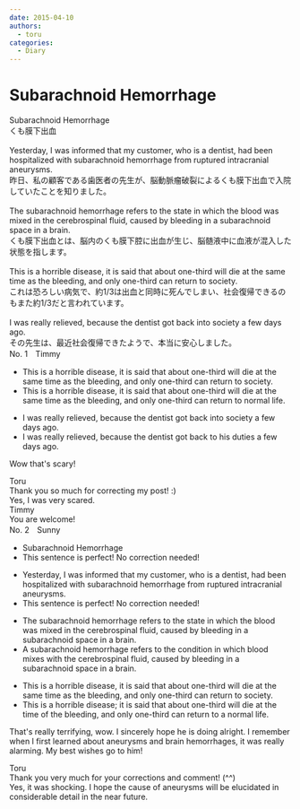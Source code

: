 ```yaml
---
date: 2015-04-10
authors:
  - toru
categories:
  - Diary
---
```


<h1 id="subject_show">Subarachnoid Hemorrhage</h1>
<div class="date" hidden>Apr 10, 2015 23:33</div>
<div id="post"><div id="body_show_ori">
Subarachnoid Hemorrhage<br/>くも膜下出血<br/><br/>Yesterday, I was informed that my customer, who is a dentist, had been hospitalized with subarachnoid hemorrhage from ruptured intracranial aneurysms.<br/>昨日、私の顧客である歯医者の先生が、脳動脈瘤破裂によるくも膜下出血で入院していたことを知りました。<br/><br/>The subarachnoid hemorrhage refers to the state in which the blood was mixed in the cerebrospinal fluid, caused by bleeding in a subarachnoid space in a brain.<br/>くも膜下出血とは、脳内のくも膜下腔に出血が生じ、脳髄液中に血液が混入した状態を指します。<br/><br/>This is a horrible disease, it is said that about one-third will die at the same time as the bleeding, and only one-third can return to society.<br/>これは恐ろしい病気で、約1/3は出血と同時に死んでしまい、社会復帰できるのもまた約1/3だと言われています。<br/><br/>I was really relieved, because the dentist got back into society a few days ago.<br/>その先生は、最近社会復帰できたようで、本当に安心しました。
</div></div>

<!-- more -->

<div id="block"><div class="first_name"> No. 1　<span class="just_name">Timmy</span></div><div id="block2">
<ul class="correction_field">
<li class="incorrect">This is a horrible disease, it is said that about one-third will die at the same time as the bleeding, and only one-third can return to society.</li>
<li class="corrected correct">
This is a horrible disease, it is said that about one-third will die at the same time as the bleeding, and only one-third can return to <span class="f_blue">normal life</span>.
</li>
</ul>
<ul class="correction_field">
<li class="incorrect">I was really relieved, because the dentist got back into society a few days ago.</li>
<li class="corrected correct">
I was really relieved, because the dentist got back <span class="f_blue">to his duties</span> a few days ago.
</li>
</ul>
<p class="comment_small">
 Wow that's scary!
</p>

</div><div class="name"><span class="just_name">Toru</span><br>
Thank you so much for correcting my post! :)<br/>Yes, I was very scared.
</div>
<div class="name"><span class="just_name">Timmy</span><br>
You are welcome!
</div>
</div>
<div id="block"><div class="first_name"> No. 2　<span class="just_name">Sunny</span></div><div id="block2">
<ul class="correction_field">
<li class="incorrect">Subarachnoid Hemorrhage</li>
<li class="corrected perfect">This sentence is perfect! No correction needed!</li>
</ul>
<ul class="correction_field">
<li class="incorrect">Yesterday, I was informed that my customer, who is a dentist, had been hospitalized with subarachnoid hemorrhage from ruptured intracranial aneurysms.</li>
<li class="corrected perfect">This sentence is perfect! No correction needed!</li>
</ul>
<ul class="correction_field">
<li class="incorrect">The subarachnoid hemorrhage refers to the state in which the blood was mixed in the cerebrospinal fluid, caused by bleeding in a subarachnoid space in a brain.</li>
<li class="corrected correct">
A subarachnoid hemorrhage refers to the condition in which blood mixes with the cerebrospinal fluid, caused by bleeding in a subarachnoid space in a brain.
</li>
</ul>
<ul class="correction_field">
<li class="incorrect">This is a horrible disease, it is said that about one-third will die at the same time as the bleeding, and only one-third can return to society.</li>
<li class="corrected correct">
This is a horrible disease; it is said that about one-third will die at the time of the bleeding, and only one-third can return to a normal life.
</li>
</ul>
<p class="comment_small">
 That's really terrifying, wow. I sincerely hope he is doing alright. I remember when I first learned about aneurysms and brain hemorrhages, it was really alarming. My best wishes go to him!
</p>

</div><div class="name"><span class="just_name">Toru</span><br>
Thank you very much for your corrections and comment! (^^)<br/>Yes, it was shocking. I hope the cause of aneurysms will be elucidated in considerable detail in the near future.
</div>
</div>
